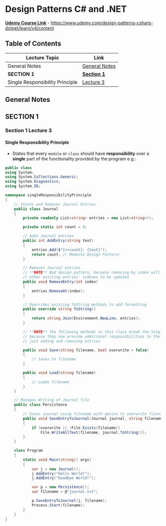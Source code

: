 # Design Patterns C# and .NET

[**Udemy Course Link**](https://www.udemy.com/design-patterns-csharp-dotnet/learn/v4/content) - https://www.udemy.com/design-patterns-csharp-dotnet/learn/v4/content

## Table of Contents

Lecture Topic | Link
--- | ---
General Notes | [General Notes](#general-notes)
**SECTION 1** | [**Section 1**](#section-1)
Single Responsibility Principle | [Lecture 3](#section-1-lecture-3)

## General Notes

<!-- ################################################################################################################ -->
<!--                                                     SECTION 1                                                    -->
<!-- ################################################################################################################ -->

## SECTION 1

### Section 1 Lecture 3

#### Single Responsibility Principle

- States that every `module` or `class` should have **responsibility** over a **single** part of the functionality provided by the program e.g.:

```csharp
public class
using System;
using System.Collections.Generic;
using System.Diagnostics;
using System.IO;

namespace singleResponsibilityPrinciple
{
    // Stores and Removes Journal Entries
    public class Journal
    {
        private readonly List<string> entries = new List<string>();

        private static int count = 0;

        // Adds Journal entries
        public int AddEntry(string text)
        {
            entries.Add($"{++count}: {text}");
            return count; // Memento Design Pattern!
        }

        // Removes Journal entries
        // **NOTE** Bad design pattern, because removing by index will cause all
        // other existing entries' indexes to be updated
        public void RemoveEntry(int index)
        {
            entries.RemoveAt(index);
        }

        // Overrides existing ToString methods to add formatting
        public override string ToString()
        {
            return string.Join(Environment.NewLine, entries);
        }

        // **NOTE** The following methods in this class break the Single Responsibility Principle
        // because they now provide additional responsibilities to the class Journal beyond
        // just adding and removing entries

        public void Save(string filename, bool overwrite = false)
        {
            // Saves to filename
        }

        public void Load(string filename)
        {
            // Loads filename
        }
    }

    // Manages Writing of Journal file
    public class Persistence
    {
        // Saves journal using filename with option to overwrite filename if overwrite = true
        public void SaveEntryToJournal(Journal journal, string filename, bool overwrite = false)
        {
            if (overwrite || !File.Exists(filename))
                File.WriteAllText(filename, journal.ToString());
        }
    }

    class Program
    {
        static void Main(string[] args)
        {
            var j = new Journal();
            j.AddEntry("Hello World!");
            j.AddEntry("Goodbye World!");

            var p = new Persistence();
            var filename = @"journal.txt";

            p.SaveEntryToJournal(j, filename);
            Process.Start(filename);
        }
    }
}
```